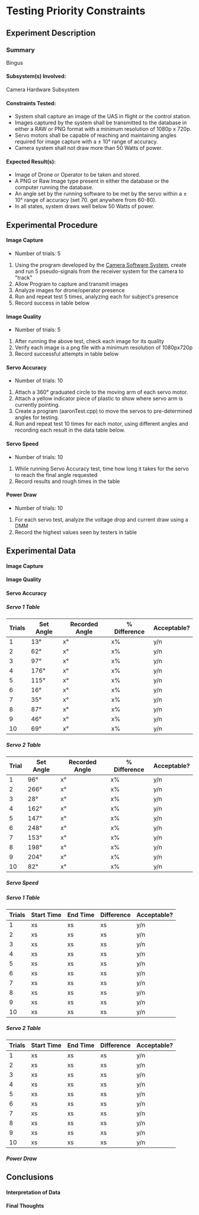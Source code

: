 # Testing Priority Constraints
## Experiment Description
### Summary
Bingus

#### Subsystem(s) Involved:
Camera Hardware Subsystem

#### Constraints Tested:
- System shall capture an image of the UAS in flight or the control station.
- Images captured by the system shall be transmitted to the database in either a RAW or PNG format with a minimum resolution of 1080p x 720p.
- Servo motors shall be capable of reaching and maintaining angles required for image capture with a ± 10° range of accuracy.<!-- - Servo motors shall be capable of reaching required angles in a minimum time of 500 milliseconds after recieving the appropriate signal(s). -->
- Camera system shall not draw more than 50 Watts of power.
 
#### Expected Result(s):
- Image of Drone or Operator to be taken and stored.
- A PNG or Raw Image type present in either the database or the computer running the database.
- An angle set by the running software to be met by the servo within a ± 10° range of accuracy (set 70. get anywhere from 60-80).<!-- - Servos reach the set angle within half a second -->
- In all states, system draws well below 50 Watts of power.

## Experimental Procedure
<!-- Description of what you did ideally in steps -->
#### Image Capture
- Number of trials: 5
1. Using the program developed by the [Camera Software System](https://github.com/mrnye42/S24_Team1_DroneTracker/blob/Experiments/Documentation/Signoffs/Camera_Software_System.md), create and run 5 pseudo-signals from the receiver system for the camera to "track"
2. Allow Program to capture and transmit images
3. Analyze images for drone/operator presence
4. Run and repeat test 5 times, analyzing each for subject's presence
5. Record success in table below

#### Image Quality
- Number of trials: 5
1. After running the above test, check each image for its quality
2. Verify each image is a png file with a minimum resolution of 1080px720p
3. Record successful attempts in table below
   
#### Servo Accuracy
- Number of trials: 10
1. Attach a 360° graduated circle to the moving arm of each servo motor.
2. Attach a yellow indicator piece of plastic to show where servo arm is currently pointing.
3. Create a program (aaronTest.cpp) to move the servos to pre-determined angles for testing.
4. Run and repeat test 10 times for each motor, using different angles and recording each result in the data table below.

#### Servo Speed
- Number of trials: 10
1. While running Servo Accuracy test, time how long it takes for the servo to reach the final angle requested
2. Record results and rough times in the table

#### Power Draw
- Number of trials: 10
1. For each servo test, analyze the voltage drop and current draw using a DMM
2. Record the highest values seen by testers in table

## Experimental Data
<!-- data tables or graph of the results (whichever is appropriate) -->
#### Image Capture

#### Image Quality

#### Servo Accuracy

##### Servo 1 Table

|  Trials | Set Angle| Recorded Angle| % Difference| Acceptable?|
|---------|----------|---------------|-------------|------------|
|    1    |  13°     |       x°      |      x%     |     y/n    |
|    2    |  62°     |       x°      |      x%     |     y/n    |
|    3    |  97°     |       x°      |      x%     |     y/n    |
|    4    |  176°    |       x°      |      x%     |     y/n    |
|    5    |  115°    |       x°      |      x%     |     y/n    |
|    6    |  16°     |       x°      |      x%     |     y/n    |
|    7    |  35°     |       x°      |      x%     |     y/n    |
|    8    |  87°     |       x°      |      x%     |     y/n    |
|    9    |  46°     |       x°      |      x%     |     y/n    |
|    10   |  69°     |       x°      |      x%     |     y/n    |


##### Servo 2 Table

|  Trial  | Set Angle| Recorded Angle| % Difference| Acceptable?|
|---------|----------|---------------|-------------|------------|
|    1    |  96°     |       x°      |      x%     |     y/n    |
|    2    |  266°    |       x°      |      x%     |     y/n    |
|    3    |  28°     |       x°      |      x%     |     y/n    |
|    4    |  162°    |       x°      |      x%     |     y/n    |
|    5    |  147°    |       x°      |      x%     |     y/n    |
|    6    |  248°    |       x°      |      x%     |     y/n    |
|    7    |  153°    |       x°      |      x%     |     y/n    |
|    8    |  198°    |       x°      |      x%     |     y/n    |
|    9    |  204°    |       x°      |      x%     |     y/n    |
|    10   |  82°     |       x°      |      x%     |     y/n    |

##### Servo Speed

##### Servo 1 Table

|  Trials | Start Time| End Time | Difference| Acceptable?|
|---------|-----------|----------|-----------|------------|
|    1    |  xs       |  xs      |    xs     |     y/n    |
|    2    |  xs       |  xs      |    xs     |     y/n    |
|    3    |  xs       |  xs      |    xs     |     y/n    |
|    4    |  xs       |  xs      |    xs     |     y/n    |
|    5    |  xs       |  xs      |    xs     |     y/n    |
|    6    |  xs       |  xs      |    xs     |     y/n    |
|    7    |  xs       |  xs      |    xs     |     y/n    |
|    8    |  xs       |  xs      |    xs     |     y/n    |
|    9    |  xs       |  xs      |    xs     |     y/n    |
|    10   |  xs       |  xs      |    xs     |     y/n    |


##### Servo 2 Table

|  Trials | Start Time| End Time | Difference| Acceptable?|
|---------|-----------|----------|-----------|------------|
|    1    |  xs       |  xs      |    xs     |     y/n    |
|    2    |  xs       |  xs      |    xs     |     y/n    |
|    3    |  xs       |  xs      |    xs     |     y/n    |
|    4    |  xs       |  xs      |    xs     |     y/n    |
|    5    |  xs       |  xs      |    xs     |     y/n    |
|    6    |  xs       |  xs      |    xs     |     y/n    |
|    7    |  xs       |  xs      |    xs     |     y/n    |
|    8    |  xs       |  xs      |    xs     |     y/n    |
|    9    |  xs       |  xs      |    xs     |     y/n    |
|    10   |  xs       |  xs      |    xs     |     y/n    |

##### Power Draw

## Conclusions
#### Interpretation of Data
<!-- explain what the results of the experiments mean and what conclusions you draw -->

#### Final Thoughts
<!-- Were constraints met? -->
